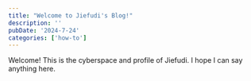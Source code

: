 ```yaml
---
title: "Welcome to Jiefudi's Blog!"
description: ''
pubDate: '2024-7-24'
categories: ['how-to']
---
```


Welcome! This is the cyberspace and profile of Jiefudi.
I hope I can say anything here.